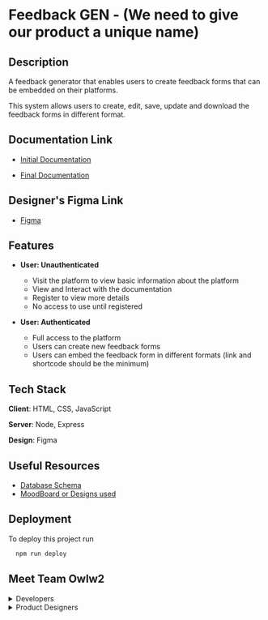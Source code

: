 # Feedback GEN - (We need to give our product a unique name)

## Description

A feedback generator that enables users to create feedback forms that can be embedded on their platforms.

This system allows users to create, edit, save, update and download the feedback forms in different format.

## Documentation Link

 - [Initial Documentation]()

 - [Final Documentation]()

## Designer's Figma Link

 - [Figma]()

## Features

- **User: Unauthenticated**
  - Visit the platform to view basic information about the platform
  - View and Interact with the documentation
  - Register to view more details
  - No access to use until registered

- **User: Authenticated**
  - Full access to the platform
  - Users can create new feedback forms
  - Users can embed the feedback form in different formats (link and shortcode should be the minimum)

## Tech Stack

**Client**: HTML, CSS, JavaScript

**Server**: Node, Express

**Design**: Figma

## Useful Resources

 - [Database Schema]()
 - [MoodBoard or Designs used]()

## Deployment

To deploy this project run

```bash
  npm run deploy
```

## Meet Team Owlw2

<details><summary>Developers</summary>

 - [@amateli]()
 - [@MKO]()
 - [@Blessing]()
 - [@Zainab]()
 - [@shazzar]()
 - [@kayode]()

</details>

<details><summary>Product Designers</summary>
 
 - [@Eclarks]()
 - [@Hannah]()
 - [@Ebubechi]()
 - [@Bibi Pictures]()
 - [@Imraan]()
 - [@John]()
 - [@Sinmi]()
 - [@Riella]()
 - [@Ridwan]()
 - []()
 - []()
 - []()

</details>
